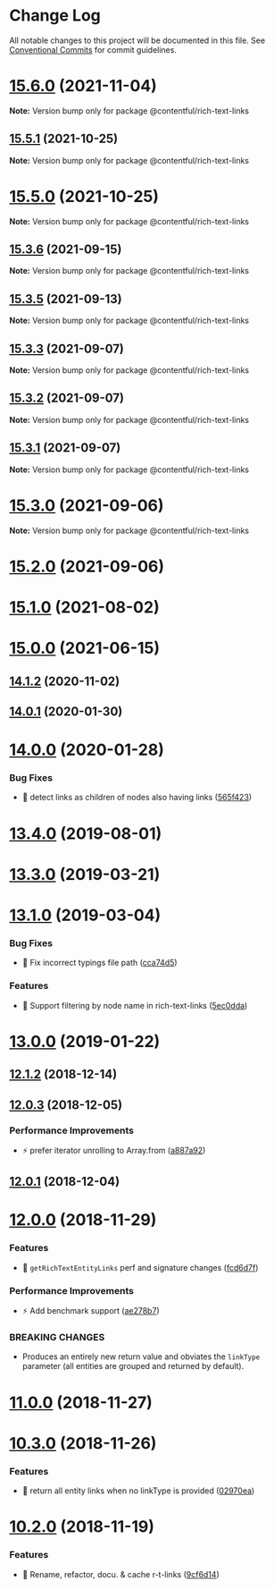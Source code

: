 # Change Log

All notable changes to this project will be documented in this file.
See [Conventional Commits](https://conventionalcommits.org) for commit guidelines.

# [15.6.0](https://github.com/contentful/rich-text/compare/v15.5.1...v15.6.0) (2021-11-04)

**Note:** Version bump only for package @contentful/rich-text-links





## [15.5.1](https://github.com/contentful/rich-text/compare/v15.5.0...v15.5.1) (2021-10-25)

**Note:** Version bump only for package @contentful/rich-text-links





# [15.5.0](https://github.com/contentful/rich-text/compare/v15.4.0...v15.5.0) (2021-10-25)

**Note:** Version bump only for package @contentful/rich-text-links





## [15.3.6](https://github.com/contentful/rich-text/compare/v15.3.5...v15.3.6) (2021-09-15)

**Note:** Version bump only for package @contentful/rich-text-links





## [15.3.5](https://github.com/contentful/rich-text/compare/v15.3.4...v15.3.5) (2021-09-13)

**Note:** Version bump only for package @contentful/rich-text-links





## [15.3.3](https://github.com/contentful/rich-text/compare/v15.3.2...v15.3.3) (2021-09-07)

**Note:** Version bump only for package @contentful/rich-text-links





## [15.3.2](https://github.com/contentful/rich-text/compare/v15.3.1...v15.3.2) (2021-09-07)

**Note:** Version bump only for package @contentful/rich-text-links





## [15.3.1](https://github.com/contentful/rich-text/compare/v15.3.0...v15.3.1) (2021-09-07)

**Note:** Version bump only for package @contentful/rich-text-links





# [15.3.0](https://github.com/contentful/rich-text/compare/v15.2.0...v15.3.0) (2021-09-06)

**Note:** Version bump only for package @contentful/rich-text-links


# [15.2.0](https://github.com/contentful/rich-text/compare/v15.2.0...v15.1.0) (2021-09-06)



# [15.1.0](https://github.com/contentful/rich-text/compare/v15.0.0...v15.1.0) (2021-08-02)



# [15.0.0](https://github.com/contentful/rich-text/compare/v14.2.0...v15.0.0) (2021-06-15)



## [14.1.2](https://github.com/contentful/rich-text/compare/v14.0.1...v14.1.2) (2020-11-02)



## [14.0.1](https://github.com/contentful/rich-text/compare/v14.0.0...v14.0.1) (2020-01-30)



# [14.0.0](https://github.com/contentful/rich-text/compare/v13.4.0...v14.0.0) (2020-01-28)


### Bug Fixes

* 🐛 detect links as children of nodes also having links ([565f423](https://github.com/contentful/rich-text/commit/565f423b2881c7bcfac40e9ee9ecb6a545fce047))



# [13.4.0](https://github.com/contentful/rich-text/compare/v13.3.0...v13.4.0) (2019-08-01)



# [13.3.0](https://github.com/contentful/rich-text/compare/v13.2.0...v13.3.0) (2019-03-21)



# [13.1.0](https://github.com/contentful/rich-text/compare/v13.0.1...v13.1.0) (2019-03-04)


### Bug Fixes

* 🐛 Fix incorrect typings file path ([cca74d5](https://github.com/contentful/rich-text/commit/cca74d5594fb0594fd1117945e087afa2000877b))


### Features

* 🎸 Support filtering by node name in rich-text-links ([5ec0dda](https://github.com/contentful/rich-text/commit/5ec0dda07cdbe3d28027d28520c553b074ca699f))



# [13.0.0](https://github.com/contentful/rich-text/compare/v12.2.1...v13.0.0) (2019-01-22)



## [12.1.2](https://github.com/contentful/rich-text/compare/v12.1.1...v12.1.2) (2018-12-14)



## [12.0.3](https://github.com/contentful/rich-text/compare/v12.0.2...v12.0.3) (2018-12-05)


### Performance Improvements

* ⚡️ prefer iterator unrolling to Array.from ([a887a92](https://github.com/contentful/rich-text/commit/a887a9213dee9dd6986cf313e67b94fd020d138b))



## [12.0.1](https://github.com/contentful/rich-text/compare/v12.0.0...v12.0.1) (2018-12-04)



# [12.0.0](https://github.com/contentful/rich-text/compare/v11.0.0...v12.0.0) (2018-11-29)


### Features

* 🎸 `getRichTextEntityLinks` perf and signature changes ([fcd6d7f](https://github.com/contentful/rich-text/commit/fcd6d7f42e63df87ddb58d651b86a023d45f990e))


### Performance Improvements

* ⚡️ Add benchmark support ([ae278b7](https://github.com/contentful/rich-text/commit/ae278b7be515a52576af0a1abb6a4cefb05f71a7))


### BREAKING CHANGES

* Produces an entirely new return value and obviates the `linkType`
parameter (all entities are grouped and returned by default).



# [11.0.0](https://github.com/contentful/rich-text/compare/v10.3.0...v11.0.0) (2018-11-27)



# [10.3.0](https://github.com/contentful/rich-text/compare/v10.2.0...v10.3.0) (2018-11-26)


### Features

* 🎸 return all entity links when no linkType is provided ([02970ea](https://github.com/contentful/rich-text/commit/02970ea61b5b13d99c7b629902defe704c146b17))



# [10.2.0](https://github.com/contentful/rich-text/compare/v10.1.0...v10.2.0) (2018-11-19)


### Features

* 🎸 Rename, refactor, docu. & cache r-t-links ([9cf6d14](https://github.com/contentful/rich-text/commit/9cf6d1460833300053cb8dde5a6e29b0ddf89964))
